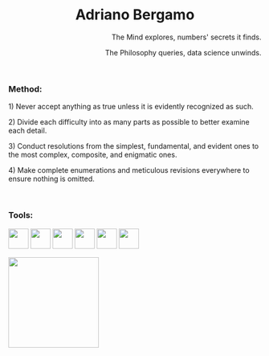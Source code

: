 <h1 align="center"> Adriano Bergamo </h1>

<p align="right"> The Mind explores, numbers' secrets it finds. </p>
<p align="right"> The Philosophy queries, data science unwinds. </p>
</br>


###  Method:

<p align="left"> 1) Never accept anything as true unless it is evidently recognized as such. </p>
<p align="left"> 2) Divide each difficulty into as many parts as possible to better examine each detail. </p>
<p align="left"> 3) Conduct resolutions from the simplest, fundamental, and evident ones to the most complex, composite, and enigmatic ones. </p>
<p align="left"> 4) Make complete enumerations and meticulous revisions everywhere to ensure nothing is omitted. </p>
</br>

###  Tools:

<img src="https://cdn.jsdelivr.net/gh/devicons/devicon/icons/jupyter/jupyter-original-wordmark.svg" width="40" height="40"/> <img src="https://cdn.jsdelivr.net/gh/devicons/devicon/icons/numpy/numpy-original.svg"  width="40" height="40"/> <img src="https://cdn.jsdelivr.net/gh/devicons/devicon/icons/pandas/pandas-original.svg" width="40" height="40"/> <img src="https://cdn.jsdelivr.net/gh/devicons/devicon/icons/tensorflow/tensorflow-original.svg" width="40" height="40"/> <img src="https://cdn.jsdelivr.net/gh/devicons/devicon/icons/mysql/mysql-original-wordmark.svg" width="40" height="40"/> <img src="https://cdn.jsdelivr.net/gh/devicons/devicon/icons/r/r-original.svg" width="40" height="40"/>

<div>
<a href="https://github.com/acrbergamo">
<img loading="lazy" height="180em" src="https://github-readme-stats.vercel.app/api/top-langs/?username=acrbergamo&layout=compact&langs_count=7&theme=dracula"/>
</div>
